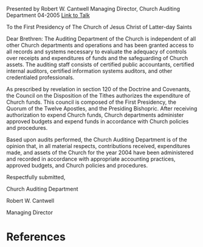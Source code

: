 Presented by Robert W. Cantwell
Managing Director, Church Auditing Department
04-2005
[Link to Talk](https://www.churchofjesuschrist.org/study/general-conference/2005/04/church-auditing-department-report-2004?lang=eng)

To the First Presidency of The Church of Jesus Christ of Latter-day Saints

Dear Brethren: The Auditing Department of the Church is independent of all other Church departments and operations and has been granted access to all records and systems necessary to evaluate the adequacy of controls over receipts and expenditures of funds and the safeguarding of Church assets. The auditing staff consists of certified public accountants, certified internal auditors, certified information systems auditors, and other credentialed professionals.

As prescribed by revelation in section 120 of the Doctrine and Covenants, the Council on the Disposition of the Tithes authorizes the expenditure of Church funds. This council is composed of the First Presidency, the Quorum of the Twelve Apostles, and the Presiding Bishopric. After receiving authorization to expend Church funds, Church departments administer approved budgets and expend funds in accordance with Church policies and procedures.

Based upon audits performed, the Church Auditing Department is of the opinion that, in all material respects, contributions received, expenditures made, and assets of the Church for the year 2004 have been administered and recorded in accordance with appropriate accounting practices, approved budgets, and Church policies and procedures.



Respectfully submitted,

Church Auditing Department

Robert W. Cantwell

Managing Director

# References
